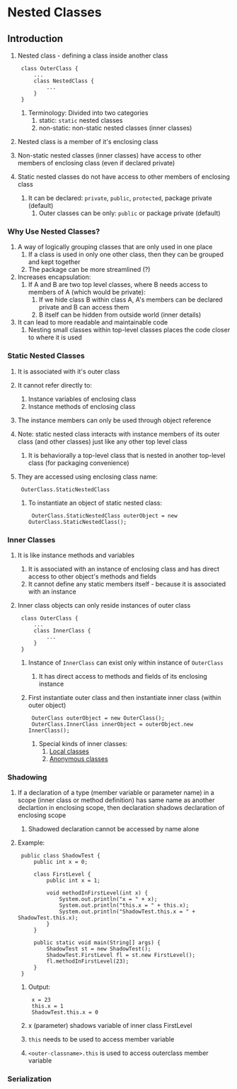 # Nested Classes #
## Introduction ##
1. Nested class - defining a class inside another class

		class OuterClass {
			...
			class NestedClass {
				...
			}
		}
		
	1. Terminology: Divided into two categories
		1. static: `static` nested classes
		2. non-static: non-static nested classes (inner classes)
2. Nested class is a member of it's enclosing class
3. Non-static nested classes (inner classes) have access to other members of enclosing class (even if declared private)
4. Static nested classes do not have access to other members of enclosing class
	1. It can be declared: `private`, `public`, `protected`, package private (default)
		1. Outer classes can be only: `public` or package private (default)

### Why Use Nested Classes? ###
1. A way of logically grouping classes that are only used in one place
	1. If a class is used in only one other class, then they can be grouped and kept together
	2. The package can be more streamlined (?)
2. Increases encapsulation:
	1. If A and B are two top level classes, where B needs access to members of A (which would be private):
		1. If we hide class B within class A, A's members can be declared private and B can access them
		2. B itself can be hidden from outside world (inner details)
3. It can lead to more readable and maintainable code
	1. Nesting small classes within top-level classes places the code closer to where it is used

### Static Nested Classes ###
1. It is associated with it's outer class
2. It cannot refer directly to:
	1. Instance variables of enclosing class
	2. Instance methods of enclosing class
3. The instance members can only be used through object reference
4. Note: static nested class interacts with instance members of its outer class (and other classes) just like any other top level class
	1. It is behaviorally a top-level class that is nested in another top-level class (for packaging convenience)
5. They are accessed using enclosing class name:

		OuterClass.StaticNestedClass
		
	1. To instantiate an object of static nested class:

			OuterClass.StaticNestedClass outerObject = new OuterClass.StaticNestedClass();

### Inner Classes ###
1. It is like instance methods and variables
	1. It is associated with an instance of enclosing class and has direct access to other object's methods and fields
	2. It cannot define any static members itself - because it is associated with an instance
2. Inner class objects can only reside instances of outer class

		class OuterClass {
			...
			class InnerClass {
				...
			}
		}
		
	1. Instance of `InnerClass` can exist only within instance of `OuterClass`
		1. It has direct access to methods and fields of its enclosing instance
	2. First instantiate outer class and then instantiate inner class (within outer object)

			OuterClass outerObject = new OuterClass();
			OuterClass.InnerClass innerObject = outerObject.new InnerClass();
			
		1. Special kinds of inner classes:
			1. [Local classes](https://docs.oracle.com/javase/tutorial/java/javaOO/localclasses.html)
			2. [Anonymous classes](https://docs.oracle.com/javase/tutorial/java/javaOO/anonymousclasses.html)

### Shadowing ###
1. If a declaration of a type (member variable or parameter name) in a scope (inner class or method definition) has same name as another declartion in enclosing scope, then declaration shadows declaration of enclosing scope
	1. Shadowed declaration cannot be accessed by name alone
2. Example:

		public class ShadowTest {
			public int x = 0;
			
			class FirstLevel {
				public int x = 1;
				
				void methodInFirstLevel(int x) {
					System.out.println("x = " + x);
					System.out.println("this.x = " + this.x);
					System.out.println("ShadowTest.this.x = " + ShadowTest.this.x);
				}
			}
			
			public static void main(String[] args) {
				ShadowTest st = new ShadowTest();
				ShadowTest.FirstLevel fl = st.new FirstLevel();
				fl.methodInFirstLevel(23);
			}
		}
		
	1. Output:
	
			x = 23
			this.x = 1
			ShadowTest.this.x = 0
			
	2. x (parameter) shadows variable of inner class FirstLevel
	3. `this` needs to be used to access member variable
	4. `<outer-classname>.this` is used to access outerclass member variable

### Serialization ###